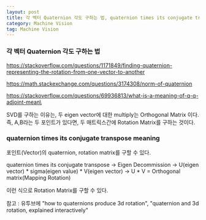 ```yaml
---
layout: post
title: 각 벡터 Quaternion 각도 구하는 법, quaternion times its conjugate transpose meaning?
category: Machine Vision
tag: Machine Vision
---
```


### 각 벡터 Quaternion 각도 구하는 법

https://stackoverflow.com/questions/1171849/finding-quaternion-representing-the-rotation-from-one-vector-to-another

https://math.stackexchange.com/questions/3174308/norm-of-quaternion

https://stackoverflow.com/questions/69936813/what-is-a-meaning-of-q-q-adjoint-mean\

SVD를 구하는 이유는, 두 eigen vector에 대한 multiply는 Orthogonal Matrix 이다. 즉, A,B라는 두 포인트가 있다면, 두 매트릭스간에 Rotation Matrix를 구하는 것이다.

### quaternion times its conjugate transpose meaning

포인트(Vector)의 quaternion, rotation matrix를 구할 수 있다.

quaternion times its conjugate transpose -> Eigen Decommission -> U(eigen vector) * sigma(eigen value) * V(eigen vector) -> U * V = Orthogonal matrix(Mapping Rotation)

이런 식으로 Rotation Matrix를 구할 수 있다.

참고 : 유투브에 "how to quaternions produce 3d rotation", "quaternion and 3d rotation, explained interactively"
